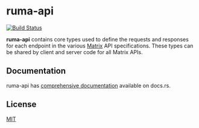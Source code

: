 # ruma-api

[![Build Status](https://travis-ci.org/ruma/ruma-api.svg?branch=master)](https://travis-ci.org/ruma/ruma-api)

**ruma-api** contains core types used to define the requests and responses for each endpoint in the various [Matrix](https://matrix.org/) API specifications.
These types can be shared by client and server code for all Matrix APIs.

## Documentation

ruma-api has [comprehensive documentation](https://docs.rs/ruma-api) available on docs.rs.

## License

[MIT](http://opensource.org/licenses/MIT)
